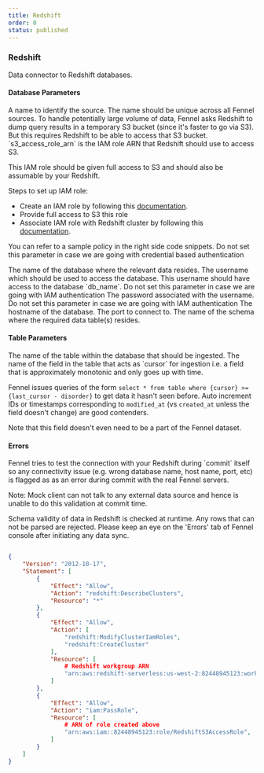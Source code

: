 ```yaml
---
title: Redshift
order: 0
status: published
---
```

### Redshift
Data connector to Redshift databases.

#### Database Parameters
<Expandable title="name" type="str">
A name to identify the source. The name should be unique across all Fennel sources.
</Expandable>

<Expandable title="s3_access_role_arn" type="Optional[str]">
To handle potentially large volume of data, Fennel asks Redshift to dump
query results in a temporary S3 bucket (since it's faster to go via S3). But this
requires Redshift to be able to access that S3 bucket. `s3_access_role_arn` is
the IAM role ARN that Redshift should use to access S3. 

This IAM role should be given full access to S3 and should also be assumable by
your Redshift.

Steps to set up IAM role:
- Create an IAM role by following this [documentation](https://docs.aws.amazon.com/redshift/latest/mgmt/authorizing-redshift-service.html#authorizing-redshift-service-creating-an-iam-role). 
- Provide full access to S3 this role
- Associate IAM role with Redshift cluster by following this [documentation](https://docs.aws.amazon.com/redshift/latest/mgmt/copy-unload-iam-role.html#copy-unload-iam-role-associating-with-clusters). 
 
You can refer to a sample policy in the right side code snippets.
Do not set this parameter in case we are going with credential based authentication
</Expandable>

<Expandable title="db_name" type="str">
The name of the database where the relevant data resides.
</Expandable>

<Expandable title="username" type="Optional[str]">
The username which should be used to access the database. This username should have access to the 
database `db_name`. Do not set this parameter in case we are going with IAM authentication
</Expandable>

<Expandable title="password" type="Optional[str]">
The password associated with the username. Do not set this parameter in case we are going with IAM authentication
</Expandable>

<Expandable title="host" type="str">
The hostname of the database.
</Expandable>

<Expandable title="port" type="Optional[int]" defaultVal="5439">
The port to connect to.
</Expandable>

<Expandable title="schema" type="str">
The name of the schema where the required data table(s) resides.
</Expandable>

#### Table Parameters
<Expandable title="table" type="str">
The name of the table within the database that should be ingested.
</Expandable>

<Expandable title="cursor" type="str">
The name of the field in the table that acts as `cursor` for ingestion i.e. 
a field that is approximately monotonic and only goes up with time. 

Fennel issues queries of the form `select * from table where {cursor} >= {last_cursor - disorder}`
to get data it hasn't seen before. Auto increment IDs or timestamps corresponding
to `modified_at` (vs `created_at` unless the field doesn't change) are good
contenders.

Note that this field doesn't even need to be a part of the Fennel dataset. 
</Expandable>

#### Errors
<Expandable title="Connectivity Issues">
Fennel tries to test the connection with your Redshift during `commit` itself so any
connectivity issue (e.g. wrong database name, host name, port, etc) is flagged as
as an error during commit with the real Fennel servers.

Note: Mock client can not talk to any external data source and hence is unable to
do this validation at commit time.
</Expandable>

<Expandable title="Schema mismatch errors">
Schema validity of data in Redshift is checked at runtime. Any rows that 
can not be parsed are rejected. Please keep an eye on the 'Errors' tab of 
Fennel console after initiating any data sync.
</Expandable>

<pre snippet="api-reference/sources/sql#redshift_source"
    status="success" message="Bringing Redshift data into Fennel">
</pre>

```JSON message="Sample IAM policy for integrating with Redshift"
{
    "Version": "2012-10-17",
    "Statement": [
        {
            "Effect": "Allow",
            "Action": "redshift:DescribeClusters",
            "Resource": "*"
        },
        {
            "Effect": "Allow",
            "Action": [
                "redshift:ModifyClusterIamRoles",
                "redshift:CreateCluster"
            ],
            "Resource": [
                # Redshift workgroup ARN
                "arn:aws:redshift-serverless:us-west-2:82448945123:workgroup/0541e0ae-2ad1-4fe0-b2f3-4d6c1d3453e" 
            ]
        },
        {
            "Effect": "Allow",
            "Action": "iam:PassRole",
            "Resource": [
                # ARN of role created above
                "arn:aws:iam::82448945123:role/RedshiftS3AccessRole", 
            ]
        }
    ]
}
```